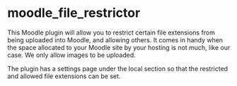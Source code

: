# moodle_file_restrictor

This Moodle plugin will allow you to restrict certain file extensions from being uploaded into Moodle, and allowing others. It comes in handy when the space allocated to your Moodle site by your hosting is not much, like our case. We only allow images to be uploaded.

The plugin has a settings page under the local section so that the restricted and allowed file extensions can be set.
